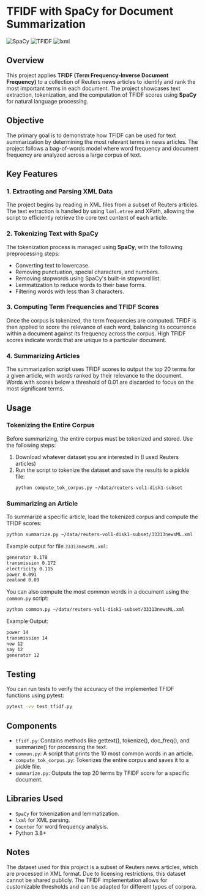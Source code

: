 # TFIDF with SpaCy for Document Summarization

![SpaCy](https://img.shields.io/badge/SpaCy-blue)
![TFIDF](https://img.shields.io/badge/TFIDF-brightgreen)
![lxml](https://img.shields.io/badge/lxml-yellow)

## Overview
This project applies **TFIDF (Term Frequency-Inverse Document Frequency)** to a collection of Reuters news articles to identify and rank the most important terms in each document. The project showcases text extraction, tokenization, and the computation of TFIDF scores using **SpaCy** for natural language processing. 

## Objective
The primary goal is to demonstrate how TFIDF can be used for text summarization by determining the most relevant terms in news articles. The project follows a bag-of-words model where word frequency and document frequency are analyzed across a large corpus of text.

## Key Features

### 1. Extracting and Parsing XML Data
The project begins by reading in XML files from a subset of Reuters articles. The text extraction is handled by using `lxml.etree` and XPath, allowing the script to efficiently retrieve the core text content of each article.

### 2. Tokenizing Text with SpaCy
The tokenization process is managed using **SpaCy**, with the following preprocessing steps:
- Converting text to lowercase.
- Removing punctuation, special characters, and numbers.
- Removing stopwords using SpaCy's built-in stopword list.
- Lemmatization to reduce words to their base forms.
- Filtering words with less than 3 characters.

### 3. Computing Term Frequencies and TFIDF Scores
Once the corpus is tokenized, the term frequencies are computed. TFIDF is then applied to score the relevance of each word, balancing its occurrence within a document against its frequency across the corpus. High TFIDF scores indicate words that are unique to a particular document.

### 4. Summarizing Articles
The summarization script uses TFIDF scores to output the top 20 terms for a given article, with words ranked by their relevance to the document. Words with scores below a threshold of 0.01 are discarded to focus on the most significant terms.

## Usage

### Tokenizing the Entire Corpus
Before summarizing, the entire corpus must be tokenized and stored. Use the following steps:

1. Download whatever dataset you are interested in (I used Reuters articles)
2. Run the script to tokenize the dataset and save the results to a pickle file:
   ```bash
   python compute_tok_corpus.py ~/data/reuters-vol1-disk1-subset
   ```

### Summarizing an Article
To summarize a specific article, load the tokenized corpus and compute the TFIDF scores:

```bash
python summarize.py ~/data/reuters-vol1-disk1-subset/33313newsML.xml
```
Example output for file `33313newsML.xml`:

```bash
generator 0.178
transmission 0.172
electricity 0.115
power 0.091
zealand 0.09
```

You can also compute the most common words in a document using the `common.py` script:

```bash
python common.py ~/data/reuters-vol1-disk1-subset/33313newsML.xml
```
Example Output:
```bash
power 14
transmission 14
new 12
say 12
generator 12
```

## Testing
You can run tests to verify the accuracy of the implemented TFIDF functions using pytest:

```bash
pytest -vv test_tfidf.py
```

## Components
- `tfidf.py`: Contains methods like gettext(), tokenize(), doc_freq(), and summarize() for processing the text.
- `common.py`: A script that prints the 10 most common words in an article.
- `compute_tok_corpus.py`: Tokenizes the entire corpus and saves it to a pickle file.
- `summarize.py`: Outputs the top 20 terms by TFIDF score for a specific document.

## Libraries Used
- `SpaCy` for tokenization and lemmatization.
- `lxml` for XML parsing.
- `Counter` for word frequency analysis.
- Python 3.8+

## Notes
The dataset used for this project is a subset of Reuters news articles, which are processed in XML format. Due to licensing restrictions, this dataset cannot be shared publicly.
The TFIDF implementation allows for customizable thresholds and can be adapted for different types of corpora.
